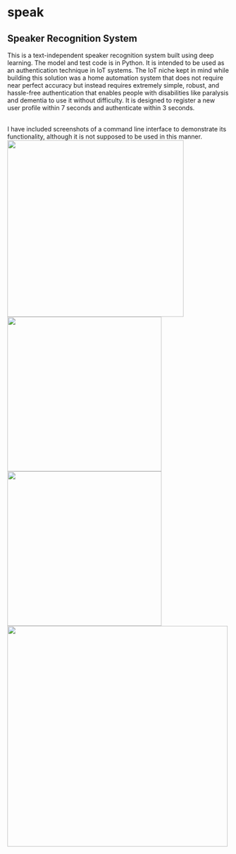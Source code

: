 # speak
<h2>Speaker Recognition System</h2>
This is a text-independent speaker recognition system built using deep learning. The model and test code is in Python. It is intended to be used as an authentication technique in IoT systems. The IoT niche kept in mind while building this solution was a home automation system that does not require near perfect accuracy but instead requires extremely simple, robust, and hassle-free authentication that enables people with disabilities like paralysis and dementia to use it without difficulty. It is designed to register a new user profile within 7 seconds and authenticate within 3 seconds.

</br> I have included screenshots of a command line interface to demonstrate its functionality, although it is not supposed to be used in this manner.
</br><img src = "https://github.com/omar-oahmad/speak/assets/56760327/87346103-b42d-45e5-ac58-b625d2b44fb0" width = "400">
</br><img src = "https://github.com/omar-oahmad/speak/assets/56760327/1c917ab5-d353-464e-af39-ddd57b795a6d" width = "350">
</br><img src = "https://github.com/omar-oahmad/speak/assets/56760327/0f886362-3b46-4bbd-9863-66194b55af22" width = "350">
</br><img src = "https://github.com/omar-oahmad/speak/assets/56760327/07887c5b-c99c-46df-8d1c-dfff37284e8e" width = "500">




